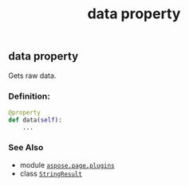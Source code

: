 ﻿---
title: data property
second_title: Aspose.Page for Python via .NET API References
description: 
type: docs
weight: 50
url: /python-net/aspose.page.plugins/stringresult/data/
is_root: false
---

## data property


Gets raw data.
### Definition:
```python
@property
def data(self):
    ...
```

### See Also
* module [`aspose.page.plugins`](../../)
* class [`StringResult`](/page/python-net/aspose.page.plugins/stringresult)
